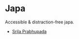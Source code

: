# Japa

Accessible & distraction-free japa.

* [Srila Prabhupada](krishnized.github.io/japp/audio/Srila-Prabhupada-1.mp3)

